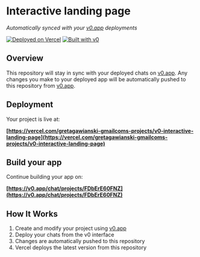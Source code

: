 # Interactive landing page

*Automatically synced with your [v0.app](https://v0.app) deployments*

[![Deployed on Vercel](https://img.shields.io/badge/Deployed%20on-Vercel-black?style=for-the-badge&logo=vercel)](https://vercel.com/gretagawianski-gmailcoms-projects/v0-interactive-landing-page)
[![Built with v0](https://img.shields.io/badge/Built%20with-v0.app-black?style=for-the-badge)](https://v0.app/chat/projects/FDbErE60FNZ)

## Overview

This repository will stay in sync with your deployed chats on [v0.app](https://v0.app).
Any changes you make to your deployed app will be automatically pushed to this repository from [v0.app](https://v0.app).

## Deployment

Your project is live at:

**[https://vercel.com/gretagawianski-gmailcoms-projects/v0-interactive-landing-page](https://vercel.com/gretagawianski-gmailcoms-projects/v0-interactive-landing-page)**

## Build your app

Continue building your app on:

**[https://v0.app/chat/projects/FDbErE60FNZ](https://v0.app/chat/projects/FDbErE60FNZ)**

## How It Works

1. Create and modify your project using [v0.app](https://v0.app)
2. Deploy your chats from the v0 interface
3. Changes are automatically pushed to this repository
4. Vercel deploys the latest version from this repository

